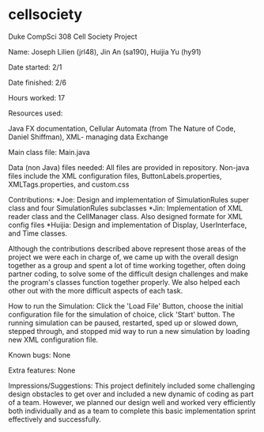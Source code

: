 # cellsociety
Duke CompSci 308 Cell Society Project

Name: Joseph Lilien (jrl48), Jin An (sa190), Huijia Yu (hy91) 

Date started: 2/1

Date finished: 2/6

Hours worked: 17

Resources used: 

Java FX documentation, Cellular Automata (from The Nature of Code, Daniel Shiffman), XML- managing data Exchange

Main class file: Main.java

Data (non Java) files needed: All files are provided in repository.  Non-java files include the XML configuration files, ButtonLabels.properties, XMLTags.properties, and custom.css

Contributions:
*Joe: Design and implementation of SimulationRules super class and  four SimulationRules subclasses
*Jin: Implementation of XML reader class and the CellManager class.  Also designed formate for XML config files
*Huijia: Design and implementation of Display, UserInterface, and Time classes.

Although the contributions described above represent those areas of the project we were each in charge of, we came up with the overall design together as a group and spent a lot of time working together, often doing partner coding, to solve some of the difficult design challenges and make the program's classes function together properly.  We also helped each other out with the more difficult aspects of each task.

How to run the Simulation:
Click the 'Load File' Button, choose the initial configuration file for the simulation of choice, click 'Start' button.  The running simulation can be paused, restarted, sped up or slowed down, stepped through, and stopped mid way to run a new simulation by loading new XML configuration file.

Known bugs: None

Extra features: None

Impressions/Suggestions: 
This project definitely included some challenging design obstacles to get over and included a new dynamic of coding as part of a team.  However, we planned our design well and worked very efficiently both individually and as a team to complete this basic implementation sprint effectively and successfully.
